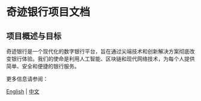 # 奇迹银行项目文档

## 项目概述与目标
奇迹银行是一个现代化的数字银行平台，旨在通过尖端技术和创新解决方案彻底改变银行体验。我们的使命是利用人工智能、区块链和现代网络技术，为每个人提供简单、安全和便捷的银行服务。

更多信息请参阅：

[English](./profile/README.md) | [中文](./profile/README_cn.md)